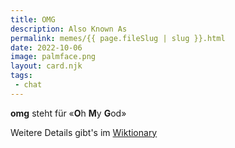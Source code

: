 ```yaml
---
title: OMG
description: Also Known As
permalink: memes/{{ page.fileSlug | slug }}.html
date: 2022-10-06
image: palmface.png
layout: card.njk
tags: 
 - chat
---
```

**omg** steht für &laquo;**O**h **M**y **G**od&raquo;

Weitere Details gibt's im [Wiktionary](https://de.wiktionary.org/wiki/omg)
